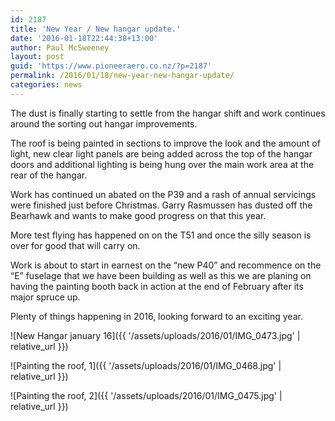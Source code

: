 ```yaml
---
id: 2187
title: 'New Year / New hangar update.'
date: '2016-01-18T22:44:38+13:00'
author: Paul McSweeney
layout: post
guid: 'https://www.pioneeraero.co.nz/?p=2187'
permalink: /2016/01/18/new-year-new-hangar-update/
categories: news
---
```


The dust is finally starting to settle from the hangar shift and work continues around the sorting out hangar improvements.

The roof is being painted in sections to improve the look and the amount of light, new clear light panels are being added across the top of the hangar doors and additional lighting is being hung over the main work area at the rear of the hangar.

Work has continued un abated on the P39 and a rash of annual servicings were finished just before Christmas. Garry Rasmussen has dusted off the Bearhawk and wants to make good progress on that this year.

More test flying has happened on on the T51 and once the silly season is over for good that will carry on.

Work is about to start in earnest on the “new P40” and recommence on the “E” fuselage that we have been building as well as this we are planing on having the painting booth back in action at the end of February after its major spruce up.

Plenty of things happening in 2016, looking forward to an exciting year.

![New Hangar january 16]({{ '/assets/uploads/2016/01/IMG_0473.jpg' | relative_url }})

![Painting the roof, 1]({{ '/assets/uploads/2016/01/IMG_0468.jpg' | relative_url }})

![Painting the roof, 2]({{ '/assets/uploads/2016/01/IMG_0475.jpg' | relative_url }})

